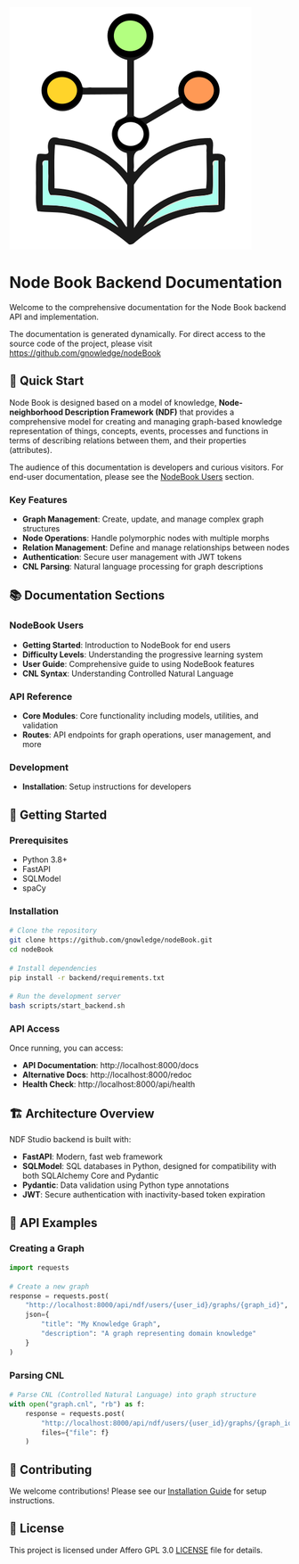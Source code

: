 ![nodeBook logo](users/static/nodebook.png)

# Node Book Backend Documentation

Welcome to the comprehensive documentation for the Node Book backend API and implementation. 

The documentation is generated dynamically.  For direct access to the source code of the project, please visit https://github.com/gnowledge/nodeBook 

## 🚀 Quick Start

Node Book is designed based on a model of knowledge,
**Node-neighborhood Description Framework (NDF)** that provides a
comprehensive model for creating and managing graph-based knowledge
representation of things, concepts, events, processes and functions in
terms of describing relations between them, and their properties
(attributes).

The audience of this documentation is developers and curious
visitors. For end-user documentation, please see the [NodeBook Users](users/index.md) section.

### Key Features

- **Graph Management**: Create, update, and manage complex graph structures
- **Node Operations**: Handle polymorphic nodes with multiple morphs
- **Relation Management**: Define and manage relationships between nodes
- **Authentication**: Secure user management with JWT tokens
- **CNL Parsing**: Natural language processing for graph descriptions

## 📚 Documentation Sections

### NodeBook Users
- **Getting Started**: Introduction to NodeBook for end users
- **Difficulty Levels**: Understanding the progressive learning system
- **User Guide**: Comprehensive guide to using NodeBook features
- **CNL Syntax**: Understanding Controlled Natural Language

### API Reference
- **Core Modules**: Core functionality including models, utilities, and validation
- **Routes**: API endpoints for graph operations, user management, and more

### Development
- **Installation**: Setup instructions for developers

## 🔧 Getting Started

### Prerequisites
- Python 3.8+
- FastAPI
- SQLModel
- spaCy

### Installation
```bash
# Clone the repository
git clone https://github.com/gnowledge/nodeBook.git
cd nodeBook

# Install dependencies
pip install -r backend/requirements.txt

# Run the development server
bash scripts/start_backend.sh
```

### API Access
Once running, you can access:
- **API Documentation**: http://localhost:8000/docs
- **Alternative Docs**: http://localhost:8000/redoc
- **Health Check**: http://localhost:8000/api/health

## 🏗️ Architecture Overview

NDF Studio backend is built with:
- **FastAPI**: Modern, fast web framework
- **SQLModel**: SQL databases in Python, designed for compatibility with both SQLAlchemy Core and Pydantic
- **Pydantic**: Data validation using Python type annotations
- **JWT**: Secure authentication with inactivity-based token expiration

## 📖 API Examples

### Creating a Graph
```python
import requests

# Create a new graph
response = requests.post(
    "http://localhost:8000/api/ndf/users/{user_id}/graphs/{graph_id}",
    json={
        "title": "My Knowledge Graph",
        "description": "A graph representing domain knowledge"
    }
)
```

### Parsing CNL
```python
# Parse CNL (Controlled Natural Language) into graph structure
with open("graph.cnl", "rb") as f:
    response = requests.post(
        "http://localhost:8000/api/ndf/users/{user_id}/graphs/{graph_id}/parse_pipeline",
        files={"file": f}
    )
```

## 🤝 Contributing

We welcome contributions! Please see our [Installation Guide](development/installation.md) for setup instructions.

## 📄 License

This project is licensed under  Affero GPL 3.0 [LICENSE](https://github.com/gnowledge/nodeBook/blob/main/LICENSE) file for details.
